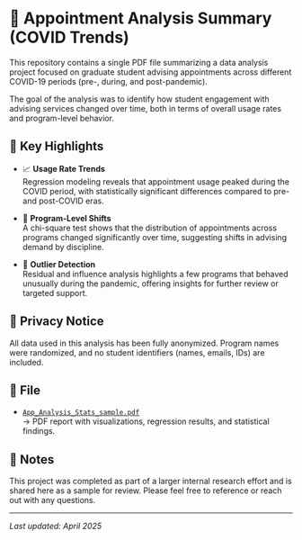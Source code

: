 # 📄 Appointment Analysis Summary (COVID Trends)

This repository contains a single PDF file summarizing a data analysis project focused on graduate student advising appointments across different COVID-19 periods (pre-, during, and post-pandemic).

The goal of the analysis was to identify how student engagement with advising services changed over time, both in terms of overall usage rates and program-level behavior.

## 📌 Key Highlights

- 📈 **Usage Rate Trends**  
  Regression modeling reveals that appointment usage peaked during the COVID period, with statistically significant differences compared to pre- and post-COVID eras.

- 🧮 **Program-Level Shifts**  
  A chi-square test shows that the distribution of appointments across programs changed significantly over time, suggesting shifts in advising demand by discipline.

- 🚨 **Outlier Detection**  
  Residual and influence analysis highlights a few programs that behaved unusually during the pandemic, offering insights for further review or targeted support.

## 🔐 Privacy Notice

All data used in this analysis has been fully anonymized. Program names were randomized, and no student identifiers (names, emails, IDs) are included.

## 📁 File

- [`App_Analysis_Stats_sample.pdf`](App_Analysis_Stats_sample.pdf)  
  → PDF report with visualizations, regression results, and statistical findings.

## 📝 Notes

This project was completed as part of a larger internal research effort and is shared here as a sample for review. Please feel free to reference or reach out with any questions.

---

*Last updated: April 2025*
